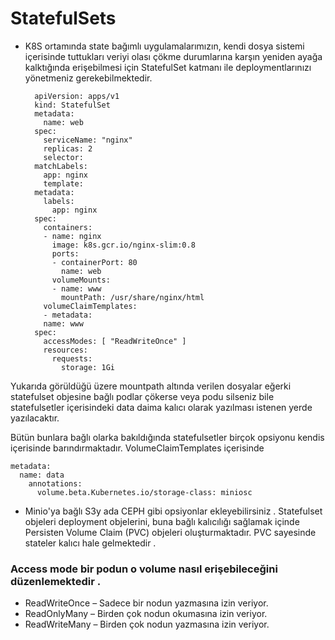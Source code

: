 # StatefulSets 

* K8S ortamında state bağımlı uygulamalarımızın, kendi dosya sistemi içerisinde tuttukları veriyi olası çökme durumlarına karşın yeniden ayağa kalktığında erişebilmesi için StatefulSet katmanı ile deploymentlarınızı yönetmeniz gerekebilmektedir. 


	    apiVersion: apps/v1
	    kind: StatefulSet
	    metadata:
	      name: web
	    spec:
	      serviceName: "nginx"
	      replicas: 2
	      selector:
		matchLabels:
		  app: nginx
	      template:
		metadata:
		  labels:
		    app: nginx
		spec:
		  containers:
		  - name: nginx
		    image: k8s.gcr.io/nginx-slim:0.8
		    ports:
		    - containerPort: 80
		      name: web
		    volumeMounts:
		    - name: www
		      mountPath: /usr/share/nginx/html
	      volumeClaimTemplates:
	      - metadata:
		  name: www
		spec:
		  accessModes: [ "ReadWriteOnce" ]
		  resources:
		    requests:
		      storage: 1Gi



Yukarıda görüldüğü üzere mountpath altında verilen dosyalar eğerki statefulset objesine bağlı podlar çökerse veya podu silseniz bile statefulsetler içerisindeki data daima kalıcı olarak yazılması istenen yerde yazılacaktır. 

Bütün bunlara bağlı olarka bakıldığında statefulsetler birçok opsiyonu kendis içerisinde barındırmaktadır. 
 VolumeClaimTemplates içerisinde  

	metadata:
      name: data
        annotations:
          volume.beta.Kubernetes.io/storage-class: miniosc
          
          
          
* Minio'ya bağlı S3y ada CEPH gibi opsiyonlar ekleyebilirsiniz . Statefulset objeleri deployment objelerini, buna bağlı kalıcılığı sağlamak içinde Persisten Volume Claim (PVC) objeleri oluşturmaktadır. PVC sayesinde stateler kalıcı hale gelmektedir .

### Access mode bir podun o volume nasıl erişebileceğini düzenlemektedir . 

* ReadWriteOnce – Sadece bir nodun yazmasına izin veriyor.
* ReadOnlyMany –  Birden çok nodun okumasına izin veriyor.
* ReadWriteMany – Birden çok nodun yazmasına izin veriyor.

